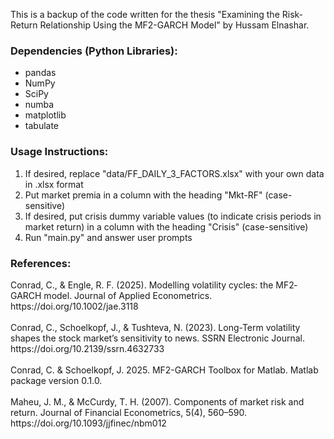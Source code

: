 This is a backup of the code written for the thesis "Examining the Risk-Return Relationship Using the MF2-GARCH Model" by Hussam Elnashar.
<h3>Dependencies (Python Libraries):</h3>
<ul>
  <li>pandas</li>
  <li>NumPy</li>
  <li>SciPy</li>
  <li>numba</li>
  <li>matplotlib</li>
  <li>tabulate</li>
</ul>
<h3>Usage Instructions:</h3>
<ol>
  <li>If desired, replace "data/FF_DAILY_3_FACTORS.xlsx" with your own data in .xlsx format</li>
  <li>Put market premia in a column with the heading "Mkt-RF" (case-sensitive)</li>
  <li>If desired, put crisis dummy variable values (to indicate crisis periods in market return) in a column with the heading "Crisis" (case-sensitive)</li>
  <li>Run "main.py" and answer user prompts</li>
</ol>
<h3>References:</h3>
Conrad, C., & Engle, R. F. (2025). Modelling volatility cycles: the MF2‐GARCH model. Journal of Applied Econometrics. https://doi.org/10.1002/jae.3118
<br><br>Conrad, C., Schoelkopf, J., & Tushteva, N. (2023). Long-Term volatility shapes the stock market’s sensitivity to news. SSRN Electronic Journal. https://doi.org/10.2139/ssrn.4632733
<br><br>Conrad, C. & Schoelkopf, J. 2025. MF2-GARCH Toolbox for Matlab. Matlab package version 0.1.0.
<br><br>Maheu, J. M., & McCurdy, T. H. (2007). Components of market risk and return. Journal of Financial Econometrics, 5(4), 560–590. https://doi.org/10.1093/jjfinec/nbm012
